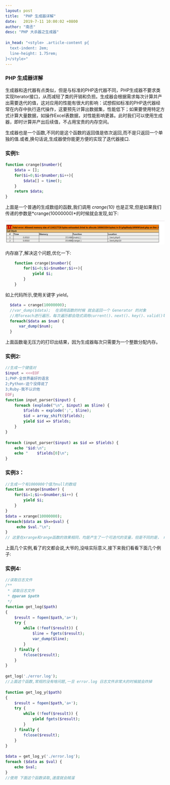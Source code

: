 ```yaml
---
layout: post
title:  "PHP 生成器详解"
date:   2019-7-11 10:00:02 +0800
author: "南丞"
desc: "PHP 大杀器之生成器"

in_head: "<style> .article-content p{
  text-indent: 2em;
  line-height: 1.75rem;
}</style>"
---
```


### PHP 生成器详解

生成器和迭代器有点类似，但是与标准的PHP迭代器不同，PHP生成器不要求类实现Iterator接口，从而减轻了类的开销和负担。生成器会根据需求每次计算并产出需要迭代的值，这对应用的性能有很大的影响：试想假如标准的PHP迭代器经常在内存中执行迭代操作，这要预先计算出数据集，性能低下；如果要使用特定方式计算大量数据，如操作Excel表数据，对性能影响更甚。此时我们可以使用生成器，即时计算并产出后续值，不占用宝贵的内存空间。

生成器也是一个函数,不同的是这个函数的返回值是依次返回,而不是只返回一个单独的值.或者,换句话说,生成器使你能更方便的实现了迭代器接口.

### 实例1:

```php
function crange($number){
    $data = [];
    for($i=0;$i<$number;$i++){
        $data[] = time();
    }
    return $data;
}
```
上面是一个普通的生成数组的函数,我们调用 *crange(10)* 也是正常,但是如果我们传递的参数是*crange(10000000)*的时候就会发现,如下:

![](/images/y_error.png)

内存崩了,解决这个问题,优化一下:

```php
    function crange($number){
        for($i=0;$i<$number;$i++){
            yield $i;
        }
    }
```
如上代码所示,使用关键字 *yield*。

```php
  $data = crange(10000000);
  //var_dump($data);  在调用函数的时候 就会返回一个 Generator 的对象
  //用foreach进行遍历，每次遍历都会隐式调用current()、next()、key()、valid()等方法。（Generator类中的方法）
  foreach($data as $num) {
      var_dump($num);
  }
```
上面函数毫无压力的打印出结果，因为生成器每次只需要为一个整数分配内存。

### 实例2:

```php
//生成一个键值对
$input = <<<EOF
1;PHP-全世界最好的语言
2;Python-这个没得说了
3;Ruby-我不认识他
EOF;
function input_parser($input) {
    foreach (explode("\n", $input) as $line) {
        $fields = explode(';', $line);
        $id = array_shift($fields);
        yield $id => $fields;
    }
}

foreach (input_parser($input) as $id => $fields) {
    echo "$id:\n";
    echo "    $fields[0]\n";
}
```

### 实例3：

```php
//生成一个有1000000个值为null的数组
function xrange($number) {
    for($i=1;$i<=$number;$i++) {
        yield $i;
    }
}
$data = xrange(10000000);
foreach($data as $k=>$val) {
     echo $val."\n";
}
// 这里在xrange和range函数的效果相同，均是产生了一个可迭代的变量，但是不同的是， range 函数有点像ORM里面常说的 预加载 ，而xrange则是 懒加载 只是等到迭代到那个点才会产生对应的值，因此xrange并不需要分配大块内存来存放变量，大大节约了内存，提升效率。
```

上面几个实例,看了的文都会说,大爷的,没啥实际意义,接下来我们看看下面几个例子:

### 实例4:

```php
//读取日志文件
/**
 * 读取日志文件
 * @param $path
 */
function get_log($path)
{
    $result = fopen($path,'a+');
    try {
        while (!feof($result)) {
            $line = fgets($result);
            var_dump($line);
        }
    } finally {
        fclose($result);
    }
}

get_log('./error.log');
//上面这个函数,常规的没有啥问题,一旦 error.log 日志文件非常大的时候就会炸掉

function get_log_y($path)
{
    $result = fopen($path,'a+');
    try {
        while (!feof($result)) {
            yield fgets($result);
        }
    } finally {
        fclose($result);
    }
}

$data = get_log_y('./error.log');
foreach ($data as $val) {
    echo $val;
}
//使用 下面这个函数读取,速度就会贼溜
```



